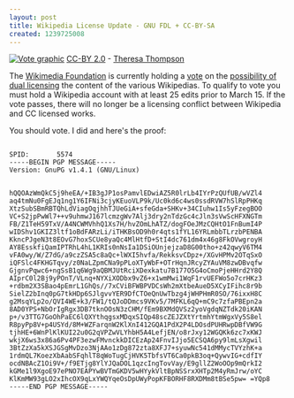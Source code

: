 ```yaml
--- 
layout: post
title: Wikipedia License Update - GNU FDL + CC-BY-SA
created: 1239725008
---
```

<a href="http://www.flickr.com/photos/theresasthompson/2999130055/"><img src="http://farm4.static.flickr.com/3034/2999130055_8697986e51.jpg" alt="Vote graphic" /></a>
<a href="http://creativecommons.org/licenses/by/2.0/deed.en">CC-BY 2.0</a> - <a href="http://www.flickr.com/photos/theresasthompson/">Theresa Thompson</a>

The <a href="http://wikimedia.org">Wikimedia Foundation</a> is currently holding a <a href="http://en.wikipedia.org/wiki/Special:SecurePoll/vote/1">vote</a> on the <a href="http://meta.wikimedia.org/wiki/Licensing_update">possibility of dual licensing</a> the content of the various Wikipedias. To qualify to vote you must hold a Wikipedia account with at least 25 edits prior to March 15. If the vote passes, there will no longer be a licensing conflict between Wikipedia and CC licensed works. 

You should vote. I did and here's the proof:

<code>
SPID:       5574
-----BEGIN PGP MESSAGE-----
Version: GnuPG v1.4.1 (GNU/Linux)

hQQOAzWmQkC5j9heEA/+IB3gJP1osPamvlEDwiAZ5R0lrLb4IYrPzQUfUB/wVZl4
aq4tmNu0FgEJq1ng1Y6IFNi3cjyKEuoVLP9k/Uc0kd6c4ws0ssdRVW7hSlRpPHKq
XtzSubSBmRBTQhLdViagOqjhhTJUeGiA+sfeGda+SHKv+34CIuhw1Is5yFzegBOO
VC+S2jpPwWl7++v9uhmwJ167lcmzgWv7Alj3dry2nTdzGc4cJln3sVwScHFXNGTm
FB/Z1TeH59TxV/A4NCWMVhhQ1Xs7H/hvZOmLhATZ/dogFOeJMzCQHtO1FnBumI4P
wIDShv1GKIZ3ltf1oBdFARzLi/iTHKBsOD9h0r4qts1fYL16YRLmbbTLrzbPENBA
KkncPJgeN3t8EOvG7hoxSCUe8yaQc4MlHtfD+StI4dc761dm4x46g8FkOVwgroyH
AY8EsskfiQamIPTRhL4hL1KRIs0nNsIa1DSiOUnjejzaD8G00tho+z42qwyV6TM4
vFA0wy/W/Z7dG/a9czZSA5c8aQc+lWXI5hvfa/RekksvCDpz+/XGvHPMv2OTqSxO
iQFSlc4FKHGTqvy/z0NaLZpmCNa9pPLoXTyWbF+OTrHqnJRcyZYAuVM8zwDBvqfw
GjgnvPqwc6+ngSsB1q6Wg9aQBMJUtRciXDexkatu7B177O5G4oCmoPjeHHrd2Y8Q
AIprC0l2Bj9yPOnT/VLnq+NYXiXODbx9vZ6+x1wmMwi1WqF1rvUEFWo5o7crHKz3
+rdbm2X3SBao4pEmrL1GhQs//7xCViBFWBPVDCsWh2mXtbeAueD5XCyIFihc8r9b
SielZ2bInq0pG7tkHDp6SJlgvvYER9DfCTOeQnUwTbzg4jWHPHmR0SO/76ixxH8C
g2MsqYLp2o/QVI4WE+k3/FW1/tQJoDDmcs9VKv5/7MFKL6qQ+mC9c7zfaPBEpn2a
8AD0YPS+NbOrIgRgx3DB7tknOOsN3zCHM/fEm9BXMdQVSz2yoVgdqNZTdk20iKAN
p+/v3TTG7GoOhPaEC6lQXYthqgsxMDqxSIQp48scZEJZXtYrtmhYtmWgxVy5S8el
R8pyPp8V+p4USYd/8M+WZFarqnW2KlXnI412GQA1PdX2P4LDOsdPUHRwpDBfVW9G
tjhHE+6WnPlKlKUI22u0G2qVPZwVLYhbH5A4LefjEN/o8rJxy12WGQKk6zc7xKWJ
wkjX6ws3x86a6Pv4PF3ezwFMvnckkDICEzAp24FnvIJjo5ECSQA6py9lmLsXgwil
3BtZzXa5kXSJGSgMvDzo3NjAAo1zDg872zta8XFJ7+syuwNc541dMMycTVYzhK+a
1rdmQL7KoezXbAabSFqhlT8qWoTugCjHVK5TbfsVT6Ca0pkB3oq+QywvIG+cdfIY
ocdNBAcZ1Oi9V+/f9ETjg8YlYJQaDOL1qzcIngTovVay/E9gllZ2WoOOp9mQrkI2
kGMe1l9XgoE97ePNO7EAPYwBVTmGKDV5wHYykVltBpNSSrxXHTp2M4yRmJrw/oYC
KlKmMW93gLO2xIhcOX9qLxYWQYqeOsDpUWyPopKFBORHF8RXDMm8tBSe5pw=
=YQp8
-----END PGP MESSAGE-----
</code>

